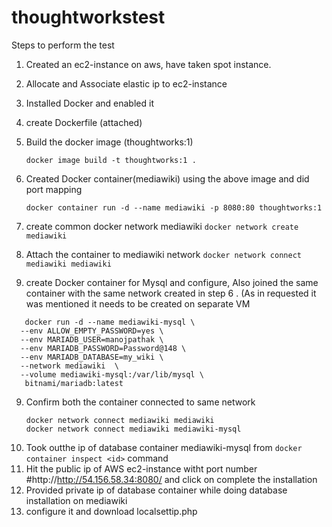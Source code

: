 # thoughtworkstest

Steps to perform the test
1. Created an ec2-instance on aws, have taken spot instance.
2. Allocate and Associate elastic ip to ec2-instance
2. Installed Docker and enabled it
3. create Dockerfile (attached) 
4. Build the docker image (thoughtworks:1)

   ```docker image build -t thoughtworks:1 .```
5. Created Docker container(mediawiki) using the above image and did port mapping 

    ```docker container run -d --name mediawiki -p 8080:80 thoughtworks:1```
    
6. create common docker network mediawiki
   ```docker network create mediawiki```

7. Attach the container to mediawiki network
    ```docker network connect mediawiki mediawiki```

8. create Docker container for Mysql and configure, Also joined the same container with the same network created in step 6 . (As in requested it was mentioned it needs to be created on separate VM
```
   docker run -d --name mediawiki-mysql \
  --env ALLOW_EMPTY_PASSWORD=yes \
  --env MARIADB_USER=manojpathak \
  --env MARIADB_PASSWORD=Password@148 \
  --env MARIADB_DATABASE=my_wiki \
  --network mediawiki  \
  --volume mediawiki-mysql:/var/lib/mysql \
   bitnami/mariadb:latest
   ```
9. Confirm both the container connected to same network 
   ```
   docker network connect mediawiki mediawiki
   docker network connect mediawiki mediawiki-mysql
   
   ```
9. Took outthe ip of database container mediawiki-mysql from ```docker container inspect <id>``` command
10. Hit the public ip of AWS ec2-instance witht port number 
   #http://http://54.156.58.34:8080/ and click on complete the installation
11. Provided private ip of database container while doing database installation on mediawiki
12. configure it and download localsettip.php

  
 
